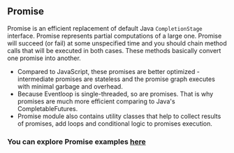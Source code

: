 ## Promise

Promise is an efficient replacement of default Java `CompletionStage` interface. 
Promise represents partial computations of a large one. Promise will succeed (or fail) at 
some unspecified time and you should chain method calls that will be executed in both cases. These methods basically 
convert one promise into another.

* Compared to JavaScript, these promises are better optimized - intermediate promises are stateless and the promise 
graph executes with minimal garbage and overhead.
* Because Eventloop is single-threaded, so are promises. That is why promises are much more efficient comparing to Java's 
CompletableFutures.
* Promise module also contains utility classes that help to collect results of promises, add loops and conditional logic 
to promises execution.

### You can explore Promise examples [here](https://github.com/softindex/datakernel/tree/master/examples/promise)
